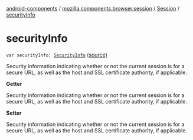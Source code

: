 [android-components](../../index.md) / [mozilla.components.browser.session](../index.md) / [Session](index.md) / [securityInfo](./security-info.md)

# securityInfo

`var securityInfo: `[`SecurityInfo`](-security-info/index.md) [(source)](https://github.com/mozilla-mobile/android-components/blob/master/components/browser/session/src/main/java/mozilla/components/browser/session/Session.kt#L194)

Security information indicating whether or not the current session is
for a secure URL, as well as the host and SSL certificate authority, if applicable.

**Getter**

Security information indicating whether or not the current session is
for a secure URL, as well as the host and SSL certificate authority, if applicable.

**Setter**

Security information indicating whether or not the current session is
for a secure URL, as well as the host and SSL certificate authority, if applicable.

